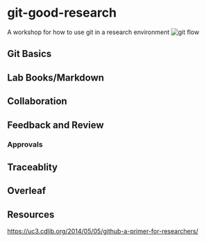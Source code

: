 # git-good-research
A workshop for how to use git in a research environment
![git flow](/img/flow.PNG)
## Git Basics

## Lab Books/Markdown

## Collaboration 

## Feedback and Review
### Approvals

## Traceablity

## Overleaf

## Resources
https://uc3.cdlib.org/2014/05/05/github-a-primer-for-researchers/
